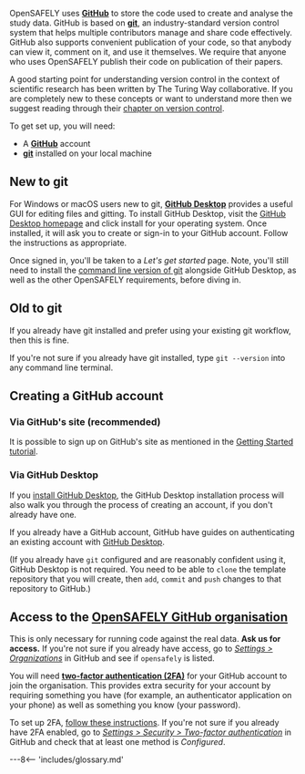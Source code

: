 OpenSAFELY uses [**GitHub**](https://github.com/) to store the code used to create and analyse the study data.
GitHub is based on [**git**](https://git-scm.com/), an industry-standard version control system that helps multiple contributors manage and share code effectively.
GitHub also supports convenient publication of your code, so that anybody can view it, comment on it, and use it themselves.
We require that anyone who uses OpenSAFELY publish their code on publication of their papers.

A good starting point for understanding version control in the context of scientific research has been written by The Turing Way collaborative.
If you are completely new to these concepts or want to understand more then we suggest reading through their [chapter on version control](https://the-turing-way.netlify.app/reproducible-research/vcs.html).

To get set up, you will need:

* A [**GitHub**](https://github.com/) account
* [**git**](https://git-scm.com/) installed on your local machine


## New to git
For Windows or macOS users new to git, [**GitHub Desktop**](https://desktop.github.com/) provides a useful GUI for editing files and gitting.
To install GitHub Desktop, visit the [GitHub Desktop homepage](https://desktop.github.com/) and click install for your operating system.
Once installed, it will ask you to create or sign-in to your GitHub account.
Follow the instructions as appropriate.

Once signed in, you'll be taken to a _Let's get started_ page.
Note, you'll still need to install the [command line version of git](https://git-scm.com/) alongside GitHub Desktop, as well as the other OpenSAFELY requirements, before diving in.

## Old to git
If you already have git installed and prefer using your existing git workflow, then this is fine.

If you're not sure if you already have git installed, type `git --version` into any command line terminal.

## Creating a GitHub account

### Via GitHub's site (recommended)

It is possible to sign up on GitHub's site
as mentioned in the [Getting Started tutorial](getting-started/tutorial/create-a-github-account/index.md).

### Via GitHub Desktop

If you [install GitHub Desktop](https://desktop.github.com/), the
GitHub Desktop installation process will also walk you through the
process of creating an account, if you don't already have one.

If you already have a GitHub account, GitHub have guides on
authenticating an existing account with [GitHub
Desktop](https://docs.github.com/en/desktop/installing-and-configuring-github-desktop/installing-and-authenticating-to-github-desktop/authenticating-to-github).

(If you already have `git` configured and are reasonably confident using
it, GitHub Desktop is not required. You need to be able to `clone` the
template repository that you will create, then `add`, `commit` and
`push` changes to that repository to GitHub.)

## Access to the [OpenSAFELY GitHub organisation](https://github.com/opensafely)
This is only necessary for running code against the real data. **Ask us for access.**
If you're not sure if you already have access, go to [*Settings > Organizations*](https://github.com/settings/organizations) in GitHub and see if `opensafely` is listed.

You will need [**two-factor authentication (2FA)**](https://help.github.com/en/github/authenticating-to-github/securing-your-account-with-two-factor-authentication-2fa) for your GitHub account to join the organisation. This provides extra security for your account by requiring something you have (for example, an authenticator application on your phone) as well as something you know (your password).

To set up 2FA, [follow these instructions](https://help.github.com/en/github/authenticating-to-github/configuring-two-factor-authentication).
If you're not sure if you already have 2FA enabled, go to [*Settings > Security > Two-factor authentication*](https://github.com/settings/security) in GitHub and check that at least one method is *Configured*.



---8<-- 'includes/glossary.md'
